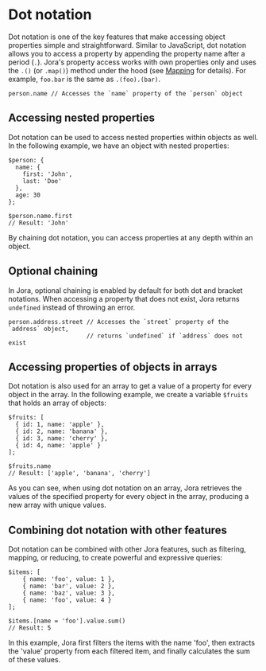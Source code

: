 # Dot notation

Dot notation is one of the key features that make accessing object properties simple and straightforward. Similar to JavaScript, dot notation allows you to access a property by appending the property name after a period (`.`). Jora's property access works with own properties only and uses the `.()` (or `.map()`) method under the hood (see [Mapping](./map.md) for details). For example, `foo.bar` is the same as `.(foo).(bar)`.

```jora
person.name // Accesses the `name` property of the `person` object
```

## Accessing nested properties

Dot notation can be used to access nested properties within objects as well. In the following example, we have an object with nested properties:

```jora
$person: {
  name: {
    first: 'John',
    last: 'Doe'
  },
  age: 30
};

$person.name.first
// Result: 'John'
```

By chaining dot notation, you can access properties at any depth within an object.

## Optional chaining

In Jora, optional chaining is enabled by default for both dot and bracket notations. When accessing a property that does not exist, Jora returns `undefined` instead of throwing an error.

```jora
person.address.street // Accesses the `street` property of the `address` object,
                      // returns `undefined` if `address` does not exist
```

## Accessing properties of objects in arrays

Dot notation is also used for an array to get a value of a property for every object in the array. In the following example, we create a variable `$fruits` that holds an array of objects:

```jora
$fruits: [
  { id: 1, name: 'apple' },
  { id: 2, name: 'banana' },
  { id: 3, name: 'cherry' },
  { id: 4, name: 'apple' }
];

$fruits.name
// Result: ['apple', 'banana', 'cherry']
```

As you can see, when using dot notation on an array, Jora retrieves the values of the specified property for every object in the array, producing a new array with unique values.

## Combining dot notation with other features

Dot notation can be combined with other Jora features, such as filtering, mapping, or reducing, to create powerful and expressive queries:

```jora
$items: [
    { name: 'foo', value: 1 },
    { name: 'bar', value: 2 },
    { name: 'baz', value: 3 },
    { name: 'foo', value: 4 }
];

$items.[name = 'foo'].value.sum()
// Result: 5
```

In this example, Jora first filters the items with the name 'foo', then extracts the 'value' property from each filtered item, and finally calculates the sum of these values.
